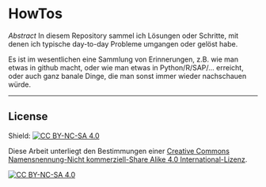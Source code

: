 # HowTos

*Abstract* In diesem Repository sammel ich Lösungen oder Schritte, mit denen ich typische day-to-day Probleme 
umgangen oder gelöst habe.

Es ist im wesentlichen eine Sammlung von Erinnerungen, z.B. wie man etwas in github macht, oder wie man etwas in
Python/R/SAP/... erreicht, oder auch ganz banale Dinge, die man sonst immer wieder nachschauen würde.


---

## License

Shield: [![CC BY-NC-SA 4.0][cc-by-nc-sa-shield]][cc-by-nc-sa]

Diese Arbeit unterliegt den Bestimmungen einer
[Creative Commons Namensnennung-Nicht kommerziell-Share Alike 4.0 International-Lizenz][cc-by-nc-sa].

[![CC BY-NC-SA 4.0][cc-by-nc-sa-image]][cc-by-nc-sa]

[cc-by-nc-sa]: http://creativecommons.org/licenses/by-nc-sa/4.0/deed.de
[cc-by-nc-sa-image]: https://licensebuttons.net/l/by-nc-sa/4.0/88x31.png
[cc-by-nc-sa-shield]: https://img.shields.io/badge/License-CC%20BY--NC--SA%204.0-lightgrey.svg
